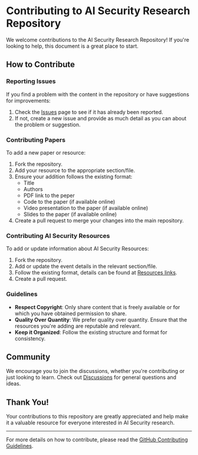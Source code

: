# Contributing to AI Security Research Repository

We welcome contributions to the AI Security Research Repository! If you're looking to help, this document is a great place to start.

## How to Contribute

### Reporting Issues

If you find a problem with the content in the repository or have suggestions for improvements:
1. Check the [Issues](https://github.com/tsmotlp/AI-Security-Research/issues) page to see if it has already been reported.
2. If not, create a new issue and provide as much detail as you can about the problem or suggestion.

### Contributing Papers

To add a new paper or resource:
1. Fork the repository.
2. Add your resource to the appropriate section/file.
3. Ensure your addition follows the existing format:
   - Title
   - Authors
   - PDF link to the peper
   - Code to the paper (if available online)
   - Video presentation to the paper (if available online)
   - Slides to the paper (if available online)
4. Create a pull request to merge your changes into the main repository.

### Contributing AI Security Resources

To add or update information about AI Security Resources:
1. Fork the repository.
2. Add or update the event details in the relevant section/file.
3. Follow the existing format, details can be found at [Resources links](https://github.com/tsmotlp/AI-Security-Research/blob/master/README.md#resource-links).
4. Create a pull request.

### Guidelines

- **Respect Copyright**: Only share content that is freely available or for which you have obtained permission to share.
- **Quality Over Quantity**: We prefer quality over quantity. Ensure that the resources you're adding are reputable and relevant.
- **Keep it Organized**: Follow the existing structure and format for consistency.

## Community

We encourage you to join the discussions, whether you're contributing or just looking to learn. Check out [Discussions](https://github.com/tsmotlp/AI-Security-Research/discussions) for general questions and ideas.

## Thank You!

Your contributions to this repository are greatly appreciated and help make it a valuable resource for everyone interested in AI Security research.

---

For more details on how to contribute, please read the [GitHub Contributing Guidelines](https://docs.github.com/en/github/collaborating-with-issues-and-pull-requests).
